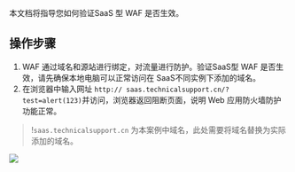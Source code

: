 本文档将指导您如何验证SaaS 型 WAF 是否生效。

## 操作步骤
1. WAF 通过域名和源站进行绑定，对流量进行防护。验证SaaS型 WAF 是否生效，请先确保本地电脑可以正常访问在 SaaS不同实例下添加的域名。
2. 在浏览器中输入网址 `http:// saas.technicalsupport.cn/?test=alert(123)`并访问，浏览器返回阻断页面，说明 Web 应用防火墙防护功能正常。
>!`saas.technicalsupport.cn` 为本案例中域名，此处需要将域名替换为实际添加的域名。
>
![](https://main.qcloudimg.com/raw/4003a825a1d79f0a8154c11cc5c9c8d6.png)



